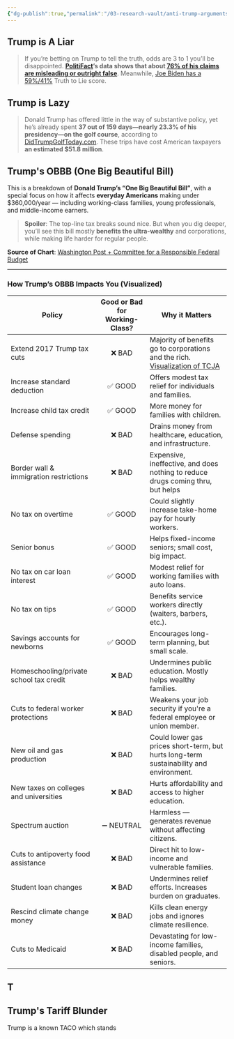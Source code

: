 ```yaml
---
{"dg-publish":true,"permalink":"/03-research-vault/anti-trump-arguments/","created":"2025-06-27T00:05:00.604-04:00","updated":"2025-06-27T22:14:32.379-04:00"}
---
```


## Trump is A Liar

>If you’re betting on Trump to tell the truth, odds are 3 to 1 you’ll be disappointed. **[PolitiFact](https://www.politifact.com/)’s data shows that about [76% of his claims are misleading or outright false](https://www.politifact.com/personalities/donald-trump/)**. Meanwhile, [Joe Biden has a 59%/41%](https://www.politifact.com/personalities/joe-biden/) Truth to Lie score.

## Trump is Lazy

> Donald Trump has offered little in the way of substantive policy, yet he’s already spent **37 out of 159 days—nearly 23.3% of his presidency—on the golf course**, according to [DidTrumpGolfToday.com](https://didtrumpgolftoday.com/). These trips have cost American taxpayers **an estimated $51.8 million**.

## Trump's OBBB (One Big Beautiful Bill) 

This is a breakdown of **Donald Trump’s “One Big Beautiful Bill”**, with a special focus on how it affects **everyday Americans** making under $360,000/year — including working-class families, young professionals, and middle-income earners.

> **Spoiler**: The top-line tax breaks sound nice. But when you dig deeper, you’ll see this bill mostly **benefits the ultra-wealthy** and corporations, while making life harder for regular people.

**Source of Chart**: [Washington Post + Committee for a Responsible Federal Budget](https://archive.ph/OlYUd/)  

---

### How Trump’s OBBB Impacts You (Visualized)

| **Policy**                              | **Good or Bad for Working-Class?** | **Why it Matters**                                                                                                                                                                                                                                              |
| --------------------------------------- | :--------------------------------: | --------------------------------------------------------------------------------------------------------------------------------------------------------------------------------------------------------------------------------------------------------------- |
| Extend 2017 Trump tax cuts              |               ❌ BAD                | Majority of benefits go to corporations and the rich. [Visualization of TCJA](https://media.itep.org/cdn-cgi/image/format=webp,onerror=redirect/https://media.itep.org/Trump-Proposals-Cut-Taxes-for-Richest-5-Percent-Raise-Taxes-on-Other-Groups-768x842.png) |
| Increase standard deduction             |               ✅ GOOD               | Offers modest tax relief for individuals and families.                                                                                                                                                                                                          |
| Increase child tax credit               |               ✅ GOOD               | More money for families with children.                                                                                                                                                                                                                          |
| Defense spending                        |               ❌ BAD                | Drains money from healthcare, education, and infrastructure.                                                                                                                                                                                                    |
| Border wall & immigration restrictions  |               ❌ BAD                | Expensive, ineffective, and does nothing to reduce drugs coming thru, but helps                                                                                                                                                                                 |
| No tax on overtime                      |               ✅ GOOD               | Could slightly increase take-home pay for hourly workers.                                                                                                                                                                                                       |
| Senior bonus                            |               ✅ GOOD               | Helps fixed-income seniors; small cost, big impact.                                                                                                                                                                                                             |
| No tax on car loan interest             |               ✅ GOOD               | Modest relief for working families with auto loans.                                                                                                                                                                                                             |
| No tax on tips                          |               ✅ GOOD               | Benefits service workers directly (waiters, barbers, etc.).                                                                                                                                                                                                     |
| Savings accounts for newborns           |               ✅ GOOD               | Encourages long-term planning, but small scale.                                                                                                                                                                                                                 |
| Homeschooling/private school tax credit |               ❌ BAD                | Undermines public education. Mostly helps wealthy families.                                                                                                                                                                                                     |
| Cuts to federal worker protections      |               ❌ BAD                | Weakens your job security if you're a federal employee or union member.                                                                                                                                                                                         |
| New oil and gas production              |               ❌ BAD                | Could lower gas prices short-term, but hurts long-term sustainability and environment.                                                                                                                                                                          |
| New taxes on colleges and universities  |               ❌ BAD                | Hurts affordability and access to higher education.                                                                                                                                                                                                             |
| Spectrum auction                        |             ➖ NEUTRAL              | Harmless — generates revenue without affecting citizens.                                                                                                                                                                                                        |
| Cuts to antipoverty food assistance     |               ❌ BAD                | Direct hit to low-income and vulnerable families.                                                                                                                                                                                                               |
| Student loan changes                    |               ❌ BAD                | Undermines relief efforts. Increases burden on graduates.                                                                                                                                                                                                       |
| Rescind climate change money            |               ❌ BAD                | Kills clean energy jobs and ignores climate resilience.                                                                                                                                                                                                         |
| Cuts to Medicaid                        |               ❌ BAD                | Devastating for low-income families, disabled people, and seniors.                                                                                                                                                                                              |

## T

## Trump's Tariff Blunder
Trump is a known TACO which stands 